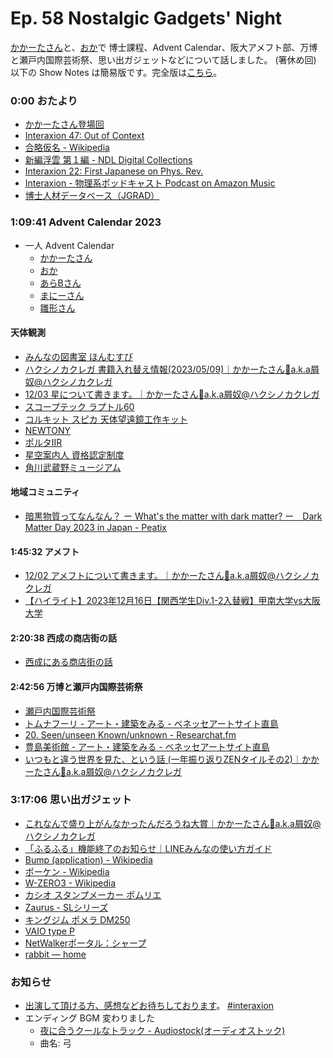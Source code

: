 # Ep. 58 Nostalgic Gadgets' Night

[かかーたさん](https://twitter.com/Kuzz_pontie_Kak)と、[おか](https://twitter.com/nowohyeah)で 博士課程、Advent Calendar、阪大アメフト部、万博と瀬戸内国際芸術祭、思い出ガジェットなどについて話しました。 (箸休め回)
以下の Show Notes は簡易版です。完全版は[こちら](https://interaxion-podcast.github.io/58)。

### 0:00 おたより

- [かかーたさん登場回](https://interaxion-podcast.github.io/starring/#%E3%81%8B%E3%81%8B%E3%83%BC%E3%81%9F%E3%81%95%E3%82%93)
- [Interaxion 47: Out of Context](https://interaxion-podcast.github.io/47)
- [合略仮名 - Wikipedia](https://ja.wikipedia.org/wiki/%E5%90%88%E7%95%A5%E4%BB%AE%E5%90%8D)
- [新編浮雲 第１編 - NDL Digital Collections](https://dl.ndl.go.jp/pid/885481/1/35)
- [Interaxion 22: First Japanese on Phys. Rev.](https://interaxion-podcast.github.io/22)  
- [Interaxion - 物理系ポッドキャスト Podcast on Amazon Music](https://music.amazon.co.jp/podcasts/342b6d21-3c6f-4c3a-93ae-781cf8fabcf0/interaxion-%E7%89%A9%E7%90%86%E7%B3%BB%E3%83%9D%E3%83%83%E3%83%89%E3%82%AD%E3%83%A3%E3%82%B9%E3%83%88)  
- [博士人材データベース（JGRAD）](https://jgrad.nistep.go.jp/)

### 1:09:41 Advent Calendar 2023

- 一人 Advent Calendar
  - [かかーたさん](https://adventar.org/calendars/9642)
  - [おか](https://adventar.org/calendars/9232)
  - [あらBさん](https://adventar.org/calendars/9189)
  - [まにーさん](https://adventar.org/calendars/9303)
  - [雛形さん](https://adventar.org/calendars/9731)

#### 天体観測

- [みんなの図書室 ほんむすび](https://hommusubi.shop/)
- [ハクシノカクレガ 書籍入れ替え情報(2023/05/09)｜かかーたさん🙇a.k.a屑奴@ハクシノカクレガ](https://note.com/kuzz_pontie_kak/n/ncbb19a7cc025)
- [12/03 星について書きます。｜かかーたさん🙇a.k.a屑奴@ハクシノカクレガ](https://note.com/kuzz_pontie_kak/n/nc4dc0abc1109)
- [スコープテック ラプトル60](https://amzn.to/3IaQOEk)
- [コルキット スピカ 天体望遠鏡工作キット](https://amzn.to/3UT1T4u)
- [NEWTONY](https://amzn.to/3ONBRMp)
- [ポルタIIR](https://amzn.to/3uItlaD)
- [星空案内人 資格認定制度](https://sites.google.com/site/hoshizoraannaishikakunintei/)
- [角川武蔵野ミュージアム](https://kadcul.com/)

#### 地域コミュニティ

- [暗黒物質ってなんなん？ ー What's the matter with dark matter? ー　Dark Matter Day 2023 in Japan - Peatix](https://peatix.com/event/3724789?lang=ja)

#### 1:45:32 アメフト

- [12/02 アメフトについて書きます。｜かかーたさん🙇a.k.a屑奴@ハクシノカクレガ](https://note.com/kuzz_pontie_kak/n/ne62f7b333737)
- [【ハイライト】2023年12月16日【関西学生Div.1-2入替戦】甲南大学vs大阪大学](https://youtu.be/54MpYBpdH7M)

#### 2:20:38 西成の商店街の話

- [西成にある商店街の話](https://note.com/kuzz_pontie_kak/n/n3753c4cb44fc)

#### 2:42:56 万博と瀬戸内国際芸術祭

- [瀬戸内国際芸術祭](https://setouchi-artfest.jp/)
- [トムナフーリ - アート・建築をみる - ベネッセアートサイト直島](https://benesse-artsite.jp/art/tom-na-h-iu.html)
- [20. Seen/unseen Known/unknown - Researchat.fm](https://researchat.fm/episode/20)
- [豊島美術館 - アート・建築をみる - ベネッセアートサイト直島](https://benesse-artsite.jp/art/teshima-artmuseum.html)
- [いつもと違う世界を見た、という話 (一年振り返りZENタイルその2)｜かかーたさん🙇a.k.a屑奴@ハクシノカクレガ](https://note.com/kuzz_pontie_kak/n/n1f8f6fd8b085)  

### 3:17:06 思い出ガジェット

- [これなんで盛り上がんなかったんだろうね大賞｜かかーたさん🙇a.k.a屑奴@ハクシノカクレガ](https://note.com/kuzz_pontie_kak/n/nec6a1805b6d7)
- [「ふるふる」機能終了のお知らせ｜LINEみんなの使い方ガイド](https://guide.line.me/ja/update/0003.html)  
- [Bump (application) - Wikipedia](https://en.wikipedia.org/wiki/Bump_(application))  
- [ポーケン - Wikipedia](https://ja.wikipedia.org/wiki/%E3%83%9D%E3%83%BC%E3%82%B1%E3%83%B3)
- [W-ZERO3 - Wikipedia](https://ja.wikipedia.org/wiki/W-ZERO3)
- [カシオ スタンプメーカー ポムリエ](https://amzn.to/3SJ5lMt)
- [Zaurus - SLシリーズ](http://ezaurus.com/lineup/sl/)
- [キングジム ポメラ DM250](https://amzn.to/49mjSVq)
- [VAIO type P](https://www.sony.jp/vaio/products/P/)
- [NetWalkerポータル：シャープ](https://jp.sharp/netwalker/)
- [rabbit — home](https://www.rabbit.tech/)

### お知らせ

- [出演して頂ける方、感想などお待ちしております](https://interaxion-podcast.github.io/feedback/)。 [#interaxion](https://twitter.com/hashtag/interaxion)
- エンディング BGM 変わりました
  - [夜に合うクールなトラック - Audiostock(オーディオストック)](https://audiostock.jp/audio/1409484)
  - 曲名: 弓
